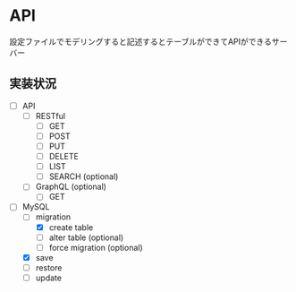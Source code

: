 # API

設定ファイルでモデリングすると記述するとテーブルができてAPIができるサーバー

## 実装状況

- [ ] API
  - [ ] RESTful
    - [ ] GET
    - [ ] POST
    - [ ] PUT
    - [ ] DELETE
    - [ ] LIST
    - [ ] SEARCH (optional)
  - [ ] GraphQL (optional)
    - [ ] GET
- [ ] MySQL
  - [ ] migration
    - [x] create table
    - [ ] alter table (optional)
    - [ ] force migration (optional)
  - [x] save
  - [ ] restore
  - [ ] update
